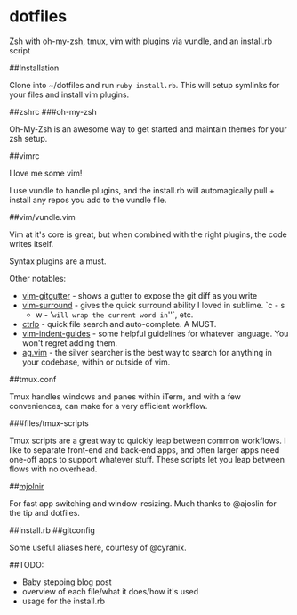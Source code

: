dotfiles
========

Zsh with oh-my-zsh, tmux, vim with plugins via vundle, and an install.rb script

##Installation

Clone into ~/dotfiles and run `ruby install.rb`.
This will setup symlinks for your files and install vim plugins.

##zshrc
###oh-my-zsh

Oh-My-Zsh is an awesome way to get started and maintain themes for your zsh
setup.

##vimrc

I love me some vim!

I use vundle to handle plugins, and the install.rb will automagically pull + install any repos you add to the vundle file.

##vim/vundle.vim

Vim at it's core is great, but when combined with the right plugins,
the code writes itself.

Syntax plugins are a must.

Other notables:

- [vim-gitgutter](https://github.com/airblade/vim-gitgutter) - shows a gutter to expose the git diff as you write
- [vim-surround](https://github.com/tpope/vim-surround) - gives the quick surround ability I loved in sublime. `c - s
  - w - '` will wrap the current word in `''`, etc.
- [ctrlp](https://github.com/kien/ctrlp.vim) - quick file search and auto-complete. A MUST.
- [vim-indent-guides](https://github.com/nathanaelkane/vim-indent-guides) - some helpful guidelines for whatever language. You won't
  regret adding them.
- [ag.vim](https://github.com/rking/ag.vim) - the silver searcher is the best way to search for anything in your
  codebase, within or outside of vim.

##tmux.conf

Tmux handles windows and panes within iTerm, and with a few conveniences, can make for a very efficient workflow.

###files/tmux-scripts

Tmux scripts are a great way to quickly leap between common workflows. I like to
separate front-end and back-end apps, and often larger apps need one-off apps to
support whatever stuff. These scripts let you leap between flows with no
overhead.

##[mjolnir](http://mjolnir.io/)

For fast app switching and window-resizing. Much thanks to @ajoslin for the tip
and dotfiles.

##install.rb
##gitconfig

Some useful aliases here, courtesy of @cyranix.

##TODO:

- Baby stepping blog post
- overview of each file/what it does/how it's used
- usage for the install.rb
